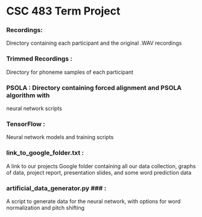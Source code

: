 # CSC 483 Term Project #

### Recordings: 
Directory containing each participant and the original .WAV recordings

### Trimmed Recordings :
Directory for phoneme samples of each participant

### PSOLA : Directory containing forced alignment and PSOLA algorithm with 
neural network scripts

### TensorFlow : 
Neural network models and training scripts

### link_to_google_folder.txt : 
A link to our projects Google folder containing all our data collection, graphs of data, project report, presentation slides, and some word prediction data

### artificial_data_generator.py ### :
A script to generate data for the neural network, with options for word normalization and pitch shifting
